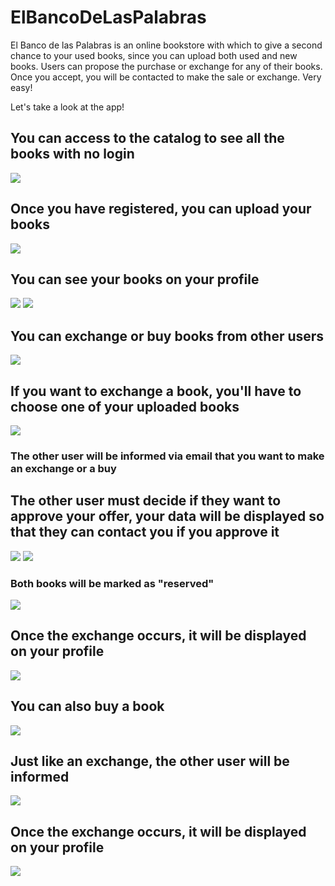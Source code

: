 ﻿# ElBancoDeLasPalabras
 
El Banco de las Palabras is an online bookstore with which to give a second chance to your used books, since you can upload both used and new books. Users can propose the purchase or exchange for any of their books. Once you accept, you will be contacted to make the sale or exchange. Very easy!

Let's take a look at the app!

## You can access to the catalog to see all the books with no login
<img src="/images/catalog.png">

## Once you have registered, you can upload your books
<img src="/images/UploadBook.png">

## You can see your books on your profile
<img src="/images/Profile.png">
<img src="/images/Profile my books.png">

## You can exchange or buy books from other users
<img src="/images/BookView.png">

## If you want to exchange a book, you'll have to choose one of your uploaded books
<img src="/images/Choose exchange.png">

<h3>The other user will be informed via email that you want to make an exchange or a buy</h3>

## The other user must decide if they want to approve your offer, your data will be displayed so that they can contact you if you approve it
<img src="/images/Requested Exchange.png">
<img src="/images/Requested Exchange2.png">

<h3>Both books will be marked as "reserved"</h3>
<img src="/images/Reserved.png">

## Once the exchange occurs, it will be displayed on your profile
<img src="/images/Profile exchanges.png">

## You can also buy a book
<img src="/images/Confirmbuy.png">

## Just like an exchange, the other user will be informed
<img src="/images/Pending sell.png">

## Once the exchange occurs, it will be displayed on your profile
<img src="/images/My sales.png">

